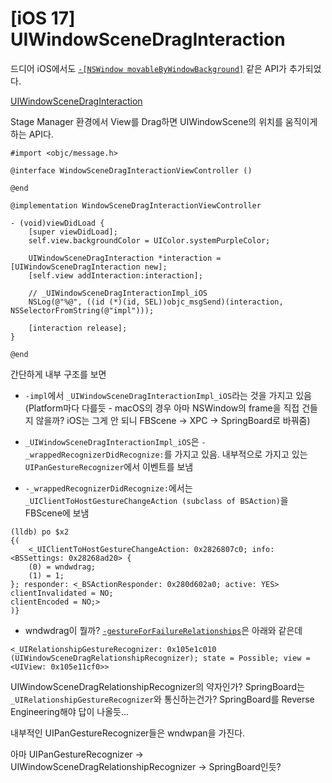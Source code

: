 # [iOS 17] UIWindowSceneDragInteraction

드디어 iOS에서도 [`-[NSWindow movableByWindowBackground]`](https://developer.apple.com/documentation/appkit/nswindow/1419072-movablebywindowbackground) 같은 API가 추가되었다.

 [UIWindowSceneDragInteraction](https://developer.apple.com/documentation/uikit/uiwindowscenedraginteraction)

Stage Manager 환경에서 View를 Drag하면 UIWindowScene의 위치를 움직이게 하는 API다.

```objc
#import <objc/message.h>

@interface WindowSceneDragInteractionViewController ()

@end

@implementation WindowSceneDragInteractionViewController

- (void)viewDidLoad {
    [super viewDidLoad];
    self.view.backgroundColor = UIColor.systemPurpleColor;
    
    UIWindowSceneDragInteraction *interaction = [UIWindowSceneDragInteraction new];
    [self.view addInteraction:interaction];
    
    // _UIWindowSceneDragInteractionImpl_iOS
    NSLog(@"%@", ((id (*)(id, SEL))objc_msgSend)(interaction, NSSelectorFromString(@"impl")));
    
    [interaction release];
}

@end
```

간단하게 내부 구조를 보면

- `-impl`에서 `_UIWindowSceneDragInteractionImpl_iOS`라는 것을 가지고 있음 (Platform마다 다를듯 - macOS의 경우 아마 NSWindow의 frame을 직접 건들지 않을까? iOS는 그게 안 되니 FBScene -> XPC -> SpringBoard로 바꿔줌)

- `_UIWindowSceneDragInteractionImpl_iOS`은 `-_wrappedRecognizerDidRecognize:`를 가지고 있음. 내부적으로 가지고 있는 `UIPanGestureRecognizer`에서 이벤트를 보냄

- `-_wrappedRecognizerDidRecognize:`에서는 `_UIClientToHostGestureChangeAction (subclass of BSAction)`을 FBScene에 보냄

```objc
(lldb) po $x2
{(
    <_UIClientToHostGestureChangeAction: 0x2826807c0; info: <BSSettings: 0x28268ad20> {
    (0) = wndwdrag;
    (1) = 1;
}; responder: <_BSActionResponder: 0x280d602a0; active: YES> clientInvalidated = NO;
clientEncoded = NO;>
)}
```

- wndwdrag이 뭘까? [`-gestureForFailureRelationships`](https://developer.apple.com/documentation/uikit/uiwindowscenedraginteraction/4200083-gestureforfailurerelationships)은 아래와 같은데

```
<_UIRelationshipGestureRecognizer: 0x105e1c010 (UIWindowSceneDragRelationshipRecognizer); state = Possible; view = <UIView: 0x105e11cf0>>
```

UIWindowSceneDragRelationshipRecognizer의 약자인가? SpringBoard는 `_UIRelationshipGestureRecognizer`와 통신하는건가? SpringBoard를 Reverse Engineering해야 답이 나올듯...

내부적인 UIPanGestureRecognizer들은 wndwpan을 가진다.

아마 UIPanGestureRecognizer -> UIWindowSceneDragRelationshipRecognizer -> SpringBoard인듯?
